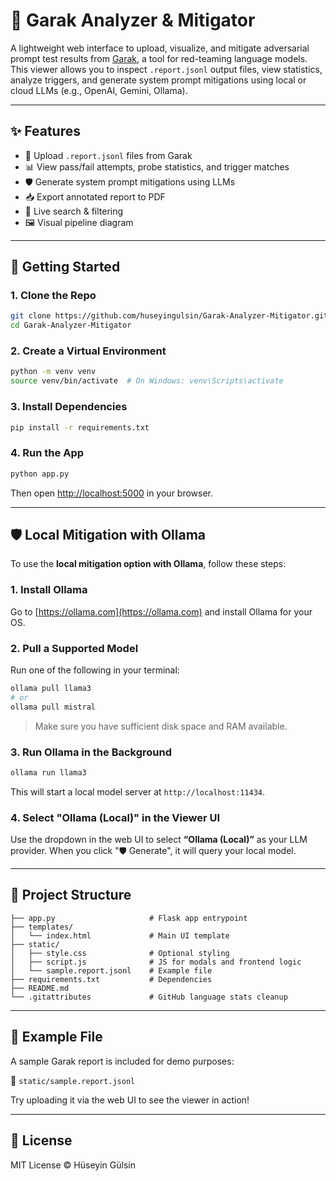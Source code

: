 # 🔬 Garak Analyzer & Mitigator

A lightweight web interface to upload, visualize, and mitigate adversarial prompt test results from [Garak](https://github.com/leondz/garak), a tool for red-teaming language models. This viewer allows you to inspect `.report.jsonl` output files, view statistics, analyze triggers, and generate system prompt mitigations using local or cloud LLMs (e.g., OpenAI, Gemini, Ollama).

---

## ✨ Features

- 📄 Upload `.report.jsonl` files from Garak
- 📊 View pass/fail attempts, probe statistics, and trigger matches
- 🛡️ Generate system prompt mitigations using LLMs
- 📥 Export annotated report to PDF
- 🔎 Live search & filtering
- 🖼️ Visual pipeline diagram

---

## 🚀 Getting Started

### 1. Clone the Repo

```bash
git clone https://github.com/huseyingulsin/Garak-Analyzer-Mitigator.git
cd Garak-Analyzer-Mitigator
```

### 2. Create a Virtual Environment

```bash
python -m venv venv
source venv/bin/activate  # On Windows: venv\Scripts\activate
```

### 3. Install Dependencies

```bash
pip install -r requirements.txt
```

### 4. Run the App

```bash
python app.py
```

Then open [http://localhost:5000](http://localhost:5000) in your browser.

---

## 🛡️ Local Mitigation with Ollama

To use the **local mitigation option with Ollama**, follow these steps:

### 1. Install Ollama

Go to [https://ollama.com](https://ollama.com) and install Ollama for your OS.

### 2. Pull a Supported Model

Run one of the following in your terminal:

```bash
ollama pull llama3
# or
ollama pull mistral
```

> Make sure you have sufficient disk space and RAM available.

### 3. Run Ollama in the Background

```bash
ollama run llama3
```

This will start a local model server at `http://localhost:11434`.

### 4. Select "Ollama (Local)" in the Viewer UI

Use the dropdown in the web UI to select **“Ollama (Local)”** as your LLM provider. When you click "🛡️ Generate", it will query your local model.

---

## 📂 Project Structure

```
├── app.py                     # Flask app entrypoint
├── templates/
│   └── index.html             # Main UI template
├── static/
│   ├── style.css              # Optional styling
│   ├── script.js              # JS for modals and frontend logic
│   └── sample.report.jsonl    # Example file
├── requirements.txt           # Dependencies
├── README.md
└── .gitattributes             # GitHub language stats cleanup
```

---

## 🧪 Example File

A sample Garak report is included for demo purposes:

📄 `static/sample.report.jsonl`

Try uploading it via the web UI to see the viewer in action!

---

## 📜 License

MIT License © Hüseyin Gülsin
